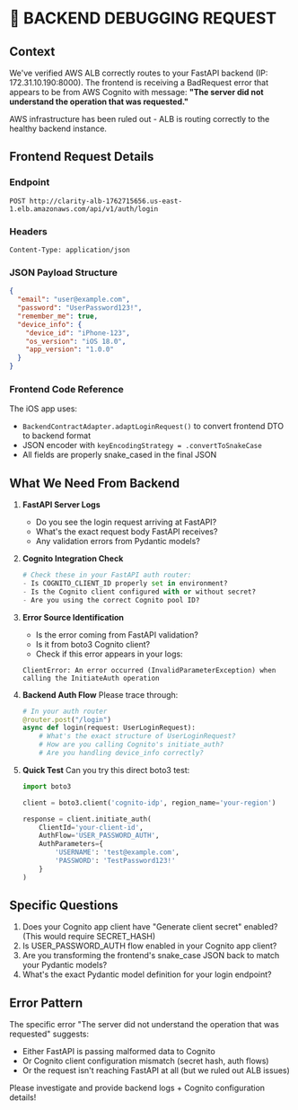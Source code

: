 # 🚨 BACKEND DEBUGGING REQUEST

## Context
We've verified AWS ALB correctly routes to your FastAPI backend (IP: 172.31.10.190:8000). The frontend is receiving a BadRequest error that appears to be from AWS Cognito with message: **"The server did not understand the operation that was requested."**

AWS infrastructure has been ruled out - ALB is routing correctly to the healthy backend instance.

## Frontend Request Details

### Endpoint
```
POST http://clarity-alb-1762715656.us-east-1.elb.amazonaws.com/api/v1/auth/login
```

### Headers
```
Content-Type: application/json
```

### JSON Payload Structure
```json
{
  "email": "user@example.com",
  "password": "UserPassword123!",
  "remember_me": true,
  "device_info": {
    "device_id": "iPhone-123",
    "os_version": "iOS 18.0",
    "app_version": "1.0.0"
  }
}
```

### Frontend Code Reference
The iOS app uses:
- `BackendContractAdapter.adaptLoginRequest()` to convert frontend DTO to backend format
- JSON encoder with `keyEncodingStrategy = .convertToSnakeCase`
- All fields are properly snake_cased in the final JSON

## What We Need From Backend

1. **FastAPI Server Logs**
   - Do you see the login request arriving at FastAPI?
   - What's the exact request body FastAPI receives?
   - Any validation errors from Pydantic models?

2. **Cognito Integration Check**
   ```python
   # Check these in your FastAPI auth router:
   - Is COGNITO_CLIENT_ID properly set in environment?
   - Is the Cognito client configured with or without secret?
   - Are you using the correct Cognito pool ID?
   ```

3. **Error Source Identification**
   - Is the error coming from FastAPI validation?
   - Is it from boto3 Cognito client?
   - Check if this error appears in your logs:
   ```
   ClientError: An error occurred (InvalidParameterException) when calling the InitiateAuth operation
   ```

4. **Backend Auth Flow**
   Please trace through:
   ```python
   # In your auth router
   @router.post("/login")
   async def login(request: UserLoginRequest):
       # What's the exact structure of UserLoginRequest?
       # How are you calling Cognito's initiate_auth?
       # Are you handling device_info correctly?
   ```

5. **Quick Test**
   Can you try this direct boto3 test:
   ```python
   import boto3
   
   client = boto3.client('cognito-idp', region_name='your-region')
   
   response = client.initiate_auth(
       ClientId='your-client-id',
       AuthFlow='USER_PASSWORD_AUTH',
       AuthParameters={
           'USERNAME': 'test@example.com',
           'PASSWORD': 'TestPassword123!'
       }
   )
   ```

## Specific Questions

1. Does your Cognito app client have "Generate client secret" enabled? (This would require SECRET_HASH)
2. Is USER_PASSWORD_AUTH flow enabled in your Cognito app client?
3. Are you transforming the frontend's snake_case JSON back to match your Pydantic models?
4. What's the exact Pydantic model definition for your login endpoint?

## Error Pattern
The specific error "The server did not understand the operation that was requested" suggests:
- Either FastAPI is passing malformed data to Cognito
- Or Cognito client configuration mismatch (secret hash, auth flows)
- Or the request isn't reaching FastAPI at all (but we ruled out ALB issues)

Please investigate and provide backend logs + Cognito configuration details!